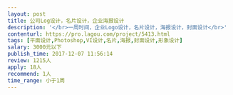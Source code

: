 ```yaml
---                
layout: post       
title: 公司Log设计，名片设计，企业海报设计           
description: '</br>一周时间，企业Logo设计，名片设计，海报设计，封面设计</br>'     
contenturl: https://pro.lagou.com/project/5413.html      
tags: [平面设计,Photoshop,VI设计,名片,海报,封面设计,形象设计]            
salary: 3000元以下          
publish_time: 2017-12-07 11:56:14         
review: 1215人                   
apply: 18人                   
recommend: 1人                   
time_range: 小于1周              
---                 
```

